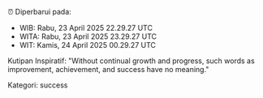 ⏰ Diperbarui pada:
- WIB: Rabu, 23 April 2025 22.29.27 UTC
- WITA: Rabu, 23 April 2025 23.29.27 UTC
- WIT: Kamis, 24 April 2025 00.29.27 UTC

Kutipan Inspiratif:
"Without continual growth and progress, such words as improvement, achievement, and success have no meaning."


Kategori: success


